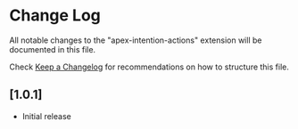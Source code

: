 # Change Log

All notable changes to the "apex-intention-actions" extension will be documented in this file.

Check [Keep a Changelog](http://keepachangelog.com/) for recommendations on how to structure this file.

## [1.0.1]

- Initial release
